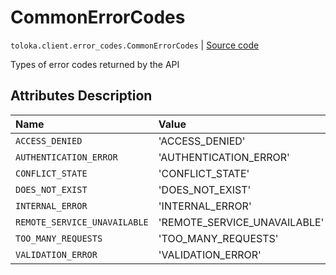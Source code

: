 # CommonErrorCodes
`toloka.client.error_codes.CommonErrorCodes` | [Source code](https://github.com/Toloka/toloka-kit/blob/v1.0.1/src/client/error_codes.py#L8)

Types of error codes returned by the API

## Attributes Description

| Name | Value | Description |
| :------| :-----------| :----------| 
`ACCESS_DENIED`|'ACCESS_DENIED'|<p></p>
`AUTHENTICATION_ERROR`|'AUTHENTICATION_ERROR'|<p></p>
`CONFLICT_STATE`|'CONFLICT_STATE'|<p></p>
`DOES_NOT_EXIST`|'DOES_NOT_EXIST'|<p></p>
`INTERNAL_ERROR`|'INTERNAL_ERROR'|<p></p>
`REMOTE_SERVICE_UNAVAILABLE`|'REMOTE_SERVICE_UNAVAILABLE'|<p></p>
`TOO_MANY_REQUESTS`|'TOO_MANY_REQUESTS'|<p></p>
`VALIDATION_ERROR`|'VALIDATION_ERROR'|<p></p>
